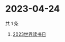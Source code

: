 # 2023-04-24

共 1 条

<!-- BEGIN ZHIHUSEARCH -->
<!-- 最后更新时间 Mon Apr 24 2023 02:21:02 GMT+0800 (China Standard Time) -->
1. [2023世界读书日](https://www.zhihu.com/search?q=2023世界读书日)
<!-- END ZHIHUSEARCH -->
